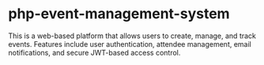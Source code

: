 # php-event-management-system
This  is a web-based platform that allows users to create, manage, and track events. Features include user authentication, attendee management, email notifications, and secure JWT-based access control.
